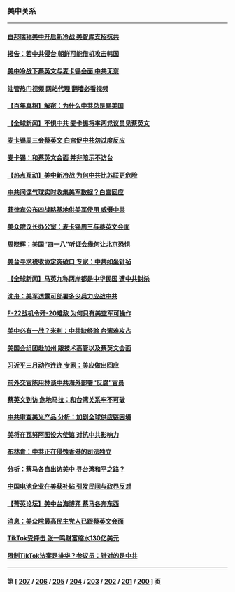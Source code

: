 ### 美中关系
---
#### [白邦瑞称美中开启新冷战 美智库支招抗共](../../pages/nf1412576/n13964784.md?04051645) 
#### [报告：若中共侵台 朝鲜可能借机攻击韩国](../../pages/nf1412576/n13965415.md?04051645) 
#### [美中冷战下蔡英文与麦卡锡会面 中共无奈](../../pages/nf1412576/n13965126.md?04051645) 
#### [油管热门视频 网站代理 翻墙必看视频](http://138.2.39.72:81/youtube.html?epic-marker?04051645)
#### [【百年真相】解密：为什么中共总是骂美国](../../pages/nf1412576/n13962802.md?04051645) 
#### [【全球新闻】不惧中共 麦卡锡将率两党议员见蔡英文](../../pages/nf1412576/n13964926.md?04051645) 
#### [麦卡锡周三会蔡英文 白宫促中共勿过度反应](../../pages/nf1412576/n13964812.md?04051645) 
#### [麦卡锡：和蔡英文会面 并非暗示不访台](../../pages/nf1412576/n13964697.md?04051645) 
#### [【热点互动】美中新冷战 为何中共比苏联更危险](../../pages/nf1412576/n13964676.md?04051645) 
#### [中共间谍气球实时收集美军数据？白宫回应](../../pages/nf1412576/n13964606.md?04051645) 
#### [菲律宾公布四战略基地供美军使用 威慑中共](../../pages/nf1412576/n13964537.md?04051645) 
#### [美众院议长办公室：麦卡锡周三与蔡英文会面](../../pages/nf1412576/n13964550.md?04051645) 
#### [周晓辉：美国“四一八”听证会缘何让北京恐惧](../../pages/nf1412576/n13964549.md?04051645) 
#### [美台寻求税收协定突破口 专家：中共如坐针毡](../../pages/nf1412576/n13964095.md?04051645) 
#### [【全球新闻】马英九称两岸都是中华民国 遭中共封杀](../../pages/nf1412576/n13964335.md?04051645) 
#### [沈舟：美军透露可部署多少兵力应战中共](../../pages/nf1412576/n13964067.md?04051645) 
#### [F-22战机令歼-20难敌 为何只有美空军可操作](../../pages/nf1412576/n13961165.md?04051645) 
#### [美中必有一战？米利：中共缺经验 台湾难攻占](../../pages/nf1412576/n13963490.md?04051645) 
#### [美国会组团赴加州 跟技术高管以及蔡英文会面](../../pages/nf1412576/n13963538.md?04051645) 
#### [习近平三月动作连连 专家：美应做出回应](../../pages/nf1412576/n13963399.md?04051645) 
#### [前外交官陈用林谈中共海外部署“反腐”官员](../../pages/nf1412576/n13963332.md?04051645) 
#### [蔡英文到访 危地马拉：和台湾关系牢不可破](../../pages/nf1412576/n13963323.md?04051645) 
#### [中共审查美光产品 分析：加剧全球供应链困境](../../pages/nf1412576/n13963146.md?04051645) 
#### [美将在瓦努阿图设大使馆 对抗中共影响力](../../pages/nf1412576/n13962934.md?04051645) 
#### [布林肯：中共正在侵蚀香港的司法独立](../../pages/nf1412576/n13962839.md?04051645) 
#### [分析：蔡马各自出访美中 寻台湾和平之路？](../../pages/nf1412576/n13962624.md?04051645) 
#### [中国电池企业在美获补贴 引发民间与政界反对](../../pages/nf1412576/n13962817.md?04051645) 
#### [【菁英论坛】美中台海博弈 蔡马各奔东西](../../pages/nf1412576/n13962795.md?04051645) 
#### [消息：美众院最高民主党人已跟蔡英文会面](../../pages/nf1412576/n13962808.md?04051645) 
#### [TikTok受抨击 张一鸣财富缩水130亿美元](../../pages/nf1412576/n13962772.md?04051645) 
#### [限制TikTok法案是排华？参议员：针对的是中共](../../pages/nf1412576/n13962784.md?04051645) 

---
#### 第 [ [207](./207.md?04051645) / [206](./206.md?04051645) / [205](./205.md?04051645) / [204](./204.md?04051645) / [203](./203.md?04051645) / [202](./202.md?04051645) / [201](./201.md?04051645) / [200](./200.md?04051645) ] 页
